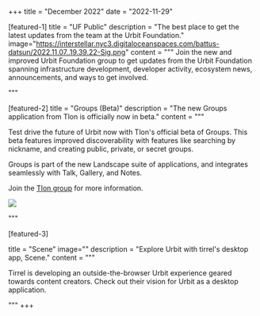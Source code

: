 +++
title = "December 2022"
date = "2022-11-29"

[featured-1]
title = "UF Public"
description = "The best place to get the latest updates from the team at the Urbit Foundation."
image="https://interstellar.nyc3.digitaloceanspaces.com/battus-datsun/2022.11.07..19.39.22-Sig.png"
content = """
Join the new and improved Urbit Foundation group to get updates from the Urbit Foundation spanning infrastructure development, developer activity, ecosystem news, announcements, and ways to get involved.


"""

[featured-2]
title = "Groups (Beta)"
description = "The new Groups application from Tlon is officially now in beta."
content = """

Test drive the future of Urbit now with Tlon's official beta of Groups.  This beta features improved discoverability with features like searching by nickname, and creating public, private, or secret groups.

Groups is part of the new Landscape suite of applications, and integrates seamlessly with Talk, Gallery, and Notes.

Join the [Tlon group](/groups/~nibset-napwyn/tlon-public) for more information.

![](https://storage.googleapis.com/media.urbit.org/site/ecosystem/spotlight/groups.jpg)

"""

[featured-3]

title = "Scene"
image=""
description = "Explore Urbit with tirrel's desktop app, Scene."
content = """

Tirrel is developing an outside-the-browser Urbit experience geared towards content creators.  Check out their vision for Urbit as a desktop application.

"""
+++
